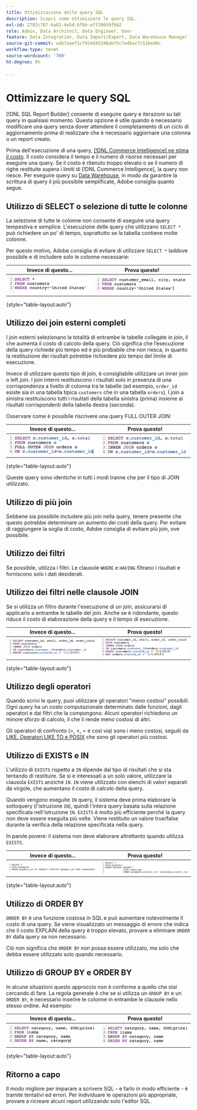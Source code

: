 ```yaml
---
title: Ottimizzazione delle query SQL
description: Scopri come ottimizzare le query SQL.
exl-id: 2782c707-6a02-4e5d-bfbb-eff20659fbb2
role: Admin, Data Architect, Data Engineer, User
feature: Data Integration, Data Import/Export, Data Warehouse Manager
source-git-commit: adb7aaef1cf914d43348abf5c7e4bec7c51bed0c
workflow-type: tm+mt
source-wordcount: '769'
ht-degree: 0%

---
```


# Ottimizzare le query SQL

[!DNL SQL Report Builder] consente di eseguire query e iterazioni su tali query in qualsiasi momento. Questa opzione è utile quando è necessario modificare una query senza dover attendere il completamento di un ciclo di aggiornamento prima di realizzare che è necessario aggiornare una colonna o un report creato.

Prima dell&#39;esecuzione di una query, [[!DNL Commerce Intelligence] ne stima il costo](https://experienceleague.adobe.com/docs/commerce-knowledge-base/kb/troubleshooting/miscellaneous/sql-queries-explain-cost-errors.html). Il costo considera il tempo e il numero di risorse necessari per eseguire una query. Se il costo è ritenuto troppo elevato o se il numero di righe restituite supera i limiti di [!DNL Commerce Intelligence], la query non riesce. Per eseguire query su [Data Warehouse](../data-analyst/data-warehouse-mgr/tour-dwm.md), in modo da garantire la scrittura di query il più possibile semplificate, Adobe consiglia quanto segue.

## Utilizzo di SELECT o selezione di tutte le colonne

La selezione di tutte le colonne non consente di eseguire una query tempestiva e semplice. L&#39;esecuzione delle query che utilizzano `SELECT *` può richiedere un po&#39; di tempo, soprattutto se la tabella contiene molte colonne.

Per questo motivo, Adobe consiglia di evitare di utilizzare `SELECT *` laddove possibile e di includere solo le colonne necessarie:

| **Invece di questo...** | **Prova questo!** |
|-----|-----|
| ![](../../mbi/assets/Select_all_1.png) | ![](../../mbi/assets/Select_all_2.png) |

{style="table-layout:auto"}

## Utilizzo dei join esterni completi

I join esterni selezionano la totalità di entrambe le tabelle collegate in join, il che aumenta il costo di calcolo della query. Ciò significa che l’esecuzione della query richiede più tempo ed è più probabile che non riesca, in quanto la restituzione dei risultati potrebbe richiedere più tempo del limite di esecuzione.

Invece di utilizzare questo tipo di join, è consigliabile utilizzare un inner join o left join. I join interni restituiscono i risultati solo in presenza di una corrispondenza a livello di colonna tra le tabelle (ad esempio, `order_id` esiste sia in una tabella tipica `customers` che in una tabella `orders`). I join a sinistra restituiscono tutti i risultati della tabella sinistra (prima) insieme ai risultati corrispondenti della tabella destra (seconda).

Osservare come è possibile riscrivere una query FULL OUTER JOIN:

| **Invece di questo...** | **Prova questo!** |
|-----|-----|
| ![](../../mbi/assets/Full_Outer_Join_1.png) | ![](../../mbi/assets/Full_Outer_Join_2.png) |

{style="table-layout:auto"}

Queste query sono identiche in tutti i modi tranne che per il tipo di JOIN utilizzato.

## Utilizzo di più join

Sebbene sia possibile includere più join nella query, tenere presente che questo potrebbe determinare un aumento dei costi della query. Per evitare di raggiungere la soglia di costo, Adobe consiglia di evitare più join, ove possibile.

## Utilizzo dei filtri

Se possibile, utilizza i filtri. Le clausole `WHERE` e `HAVING` filtrano i risultati e forniscono solo i dati desiderati.

## Utilizzo dei filtri nelle clausole JOIN

Se si utilizza un filtro durante l&#39;esecuzione di un join, assicurarsi di applicarlo a entrambe le tabelle del join. Anche se è ridondante, questo riduce il costo di elaborazione della query e il tempo di esecuzione.

| **Invece di questo...** | **Prova questo!** |
|-----|-----|
| ![](../../mbi/assets/Join_filters_1.png) | ![](../../mbi/assets/Join_filters_2.png) |

{style="table-layout:auto"}

## Utilizzo degli operatori

Quando scrivi le query, puoi utilizzare gli operatori &quot;meno costosi&quot; possibili. Ogni query ha un costo computazionale determinato dalle funzioni, dagli operatori e dai filtri che la compongono. Alcuni operatori richiedono un minore sforzo di calcolo, il che li rende meno costosi di altri.

Gli operatori di confronto (>, &lt;, = e così via) sono i meno costosi, seguiti da [LIKE. Operatori LIKE TO e POSIX](https://www.postgresql.org/docs/9.5/functions-matching.html) che sono gli operatori più costosi.

## Utilizzo di EXISTS e IN

L&#39;utilizzo di `EXISTS` rispetto a `IN` dipende dal tipo di risultati che si sta tentando di restituire. Se si è interessati a un solo valore, utilizzare la clausola `EXISTS` anziché `IN`. `IN` viene utilizzato con elenchi di valori separati da virgole, che aumentano il costo di calcolo della query.

Quando vengono eseguite `IN` query, il sistema deve prima elaborare la sottoquery (l&#39;istruzione `IN`), quindi l&#39;intera query basata sulla relazione specificata nell&#39;istruzione `IN`. `EXISTS` è molto più efficiente perché la query non deve essere eseguita più volte. Viene restituito un valore true/false durante la verifica della relazione specificata nella query.

In parole povere: il sistema non deve elaborare altrettanto quando utilizza `EXISTS`.

| **Invece di questo...** | **Prova questo!** |
|-----|-----|
| ![](../../mbi/assets/Exists_1.png) | ![](../../mbi/assets/Exists_2.png) |

{style="table-layout:auto"}

## Utilizzo di ORDER BY

`ORDER BY` è una funzione costosa in SQL e può aumentare notevolmente il costo di una query. Se viene visualizzato un messaggio di errore che indica che il costo EXPLAIN della query è troppo elevato, provare a eliminare `ORDER BY` dalla query se non necessario.

Ciò non significa che `ORDER BY` non possa essere utilizzato, ma solo che debba essere utilizzato solo quando necessario.

## Utilizzo di GROUP BY e ORDER BY

In alcune situazioni questo approccio non è conforme a quello che stai cercando di fare. La regola generale è che se si utilizza un `GROUP BY` e un `ORDER BY`, è necessario inserire le colonne in entrambe le clausole nello stesso ordine. Ad esempio:

| **Invece di questo...** | **Prova questo!** |
|-----|-----|
| ![](../../mbi/assets/Group_by_2.png) | ![](../../mbi/assets/Group_by_1.png) |

{style="table-layout:auto"}

## Ritorno a capo

Il modo migliore per imparare a scrivere SQL - e farlo in modo efficiente - è tramite tentativi ed errori. Per individuare le operazioni più appropriate, provare a ricreare alcuni report utilizzando solo l&#39;editor SQL.
